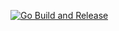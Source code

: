 [![Go Build and Release](https://github.com/ceelsoin/subzero/actions/workflows/ci.yml/badge.svg)](https://github.com/ceelsoin/subzero/actions/workflows/ci.yml)